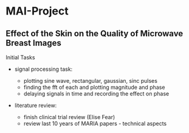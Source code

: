 # MAI-Project
## Effect of the Skin on the Quality of Microwave Breast Images
Initial Tasks
* signal processing task:
  * plotting sine wave, rectangular, gaussian, sinc pulses
  * finding the fft of each and plotting magnitude and phase 
  * delaying signals in time and recording the effect on phase

* literature review:
  * finish clinical trial review (Elise Fear)
  * review last 10 years of MARIA papers - technical aspects
